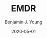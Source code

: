 ---
date: 2020-05-01
title: EMDR
subtitle: 
description: A display of going through EMDR trauma therapy, to finally face my loss on AJ. Taking the advice from Gertrude.
author: Benjamin J. Young
---
